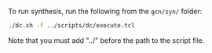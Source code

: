 To run synthesis, run the following from the `gcn/syn/` folder:

```bash
./dc.sh -f ../scripts/dc/execute.tcl
```

Note that you must add "../" before the path to the script file.
